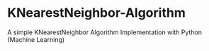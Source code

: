 # KNearestNeighbor-Algorithm
A simple KNearestNeighbor Algorithm Implementation with Python (Machine Learning)
